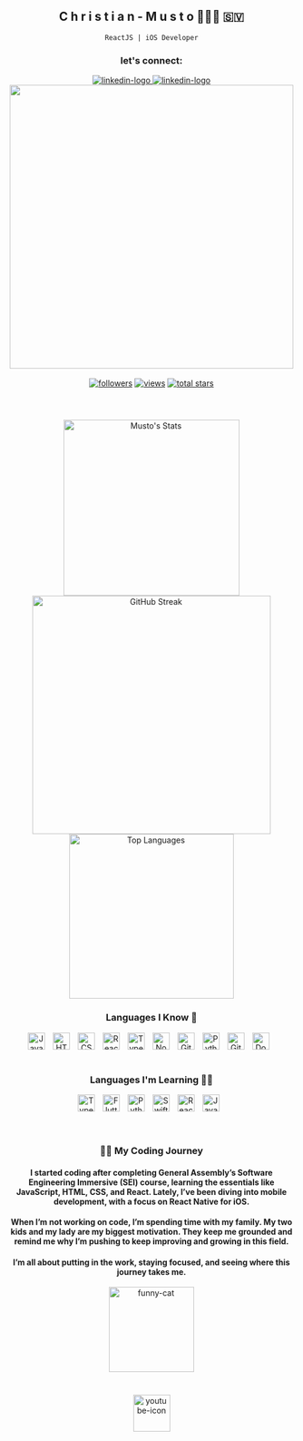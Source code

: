 <h2 align="center">
  C h r i s t i a n - M u s t o 👨🏽‍💻 🇸🇻
</h2>
<p align="center">
  <code>ReactJS | iOS Developer</code>
</p>

<div align="center">
    <h3 align="column">let's connect:</h3>
    <a href="https://linkedin.com/in/christian-musto-p">
        <img alt="linkedin-logo" src="https://img.shields.io/badge/linkedin-%230077B5.svg?style=for-the-badge&logo=linkedin"/>
    <a/>
    <a href="mailto:christianmustoj@gmail.com">
        <img alt="linkedin-logo" src="https://img.shields.io/badge/Gmail-D14836?style=for-the-badge&logo=gmail&logoColor=white"/>
    <a/>
</div>
<div align="center">
    <img src="https://github.com/user-attachments/assets/6ed67351-6f45-46c3-8127-4de67452200d" width="500"/>
</div>
    
<br/>


<div align="center">
  <a href="https://github.com/officialmusto?tab=repositories">
    <img alt="followers" title="Follow me on Github" src="https://custom-icon-badges.demolab.com/github/followers/officialmusto?color=236ad3&labelColor=1155ba&style=for-the-badge&logo=person-add&label=Follow&logoColor=white"/></a>
  <a href="https://github.com/officialmusto">
    <img alt="views" title="GitHub profile views" src="https://komarev.com/ghpvc/?username=officialmusto&style=for-the-badge"/></a>
  <a href="https://github.com/officialmusto?tab=repositories&sort=stargazers">
    <img alt="total stars" title="Total stars on GitHub" src="https://custom-icon-badges.demolab.com/github/stars/officialmusto?color=55960c&style=for-the-badge&labelColor=488207&logo=star"/></a>
</div>

#

<br/>

<div align="center">
  <img src="https://github-readme-stats.vercel.app/api?username=officialmusto&show=prs_merged,prs_merged_percentage_icons=true&theme=transparent" alt="Musto's Stats" width="310" />
  <br>
  <img src="https://streak-stats.demolab.com/?user=officialmusto&theme=transparent&border=555555&mode=daily" alt="GitHub Streak" width="420" />
  <br>
  <img src="https://github-readme-stats.vercel.app/api/top-langs/?username=officialmusto&layout=compact&theme=transparent" alt="Top Languages" width="290" />
</div>

<div align="center">
  <h3> Languages I Know 💾</h3>
  <img alt="JavaScript" width="30px" style="padding-right:10px;" src="https://cdn.jsdelivr.net/gh/devicons/devicon/icons/javascript/javascript-original.svg"/>
  <img alt="HTML" width="30px" style="padding-right:10px;" src="https://cdn.jsdelivr.net/gh/devicons/devicon/icons/html5/html5-plain.svg" />
  <img alt="CSS" width="30px" style="padding-right:10px;" src="https://cdn.jsdelivr.net/gh/devicons/devicon/icons/css3/css3-plain.svg" />
  <img alt="React" width="30px" style="padding-right:10px;" src="https://cdn.jsdelivr.net/gh/devicons/devicon/icons/react/react-original.svg" />
  <img alt="TypeScript" width="30px" style="padding-right:10px;" src="https://cdn.jsdelivr.net/gh/devicons/devicon/icons/typescript/typescript-plain.svg" />
  <img alt="NodeJS" width="30px" style="padding-right:10px;" src="https://cdn.jsdelivr.net/gh/devicons/devicon/icons/nodejs/nodejs-plain.svg" />
  <img alt="Git" width="30px" style="padding-right:10px;" src="https://cdn.jsdelivr.net/gh/devicons/devicon/icons/git/git-original.svg" />
  <img alt="Python" width="30px" style="padding-right:10px;" src="https://cdn.jsdelivr.net/gh/devicons/devicon/icons/python/python-plain.svg" />
  <img alt="GitHub" width="30px" style="padding-right:10px;" src="https://i.imgur.com/UAtFT2H.png" />
  <img alt="Docker" width="30px" style="padding-right:10px;" src="https://cdn.jsdelivr.net/gh/devicons/devicon/icons/docker/docker-plain.svg" />
</div>
<br />


<!-- ![GitHub Streak](https://streak-stats.demolab.com?user=officialmusto&theme=gruvbox&border_radius=4.5) -->

<div align="center">
  <h3>Languages I'm Learning 🧑‍🏫</h3>
  <img alt="TypeScript" width="30px" style="padding-right:10px;" src="https://cdn.jsdelivr.net/gh/devicons/devicon/icons/typescript/typescript-plain.svg" />
  <img alt="Flutter" width="30px" style="padding-right:10px;" src="https://cdn.jsdelivr.net/gh/devicons/devicon/icons/flutter/flutter-plain.svg" />
  <img alt="Python" width="30px" style="padding-right:10px;" src="https://cdn.jsdelivr.net/gh/devicons/devicon/icons/python/python-original.svg"/>
  <img alt="Swift" width="30px" style="padding-right:10px;" src="https://cdn.jsdelivr.net/gh/devicons/devicon/icons/swift/swift-original.svg" />
  <img alt="React" width="30px" style="padding-right:10px;" src="https://cdn.jsdelivr.net/gh/devicons/devicon/icons/react/react-original.svg" />
  <img alt="JavaScript" width="30px" style="padding-right:10px;" src="https://cdn.jsdelivr.net/gh/devicons/devicon/icons/javascript/javascript-original.svg" />
</div>
  
<br />

#

<div align="center">
  <h3>👨‍💻 My Coding Journey</h3>
  
  #### I started coding after completing General Assembly’s Software Engineering Immersive (SEI) course, learning the essentials like JavaScript,     HTML, CSS, and React. Lately, I’ve been diving into mobile development, with a focus on React Native for iOS.

  #### When I’m not working on code, I’m spending time with my family. My two kids and my lady are my biggest motivation. They keep me grounded and   remind me why I’m pushing to keep improving and growing in this field.

  #### I’m all about putting in the work, staying focused, and seeing where this journey takes me.


  <img src="https://i.imgur.com/CPpU3NS.gif" alt="funny-cat" width="150" height="150" />
</div>

# 

<div align="center">
  <a href="https://youtube.com/mustolinii">
    <img src="https://i.imgur.com/YCHOrEb.png" alt="youtube-icon" width="65" height="65">
  </a>
<div/>
